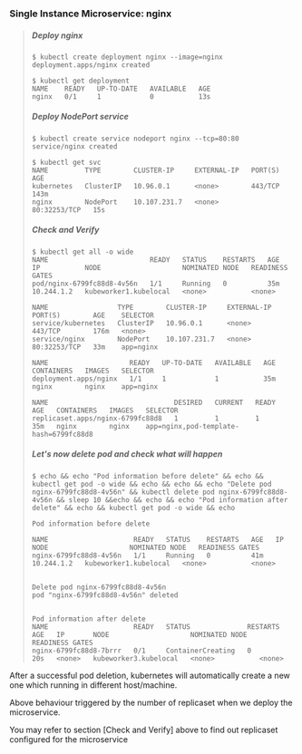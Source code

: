 ### Single Instance Microservice: nginx

> ##### Deploy nginx
> ```
> $ kubectl create deployment nginx --image=nginx
> deployment.apps/nginx created
>
> $ kubectl get deployment
> NAME    READY   UP-TO-DATE   AVAILABLE   AGE
> nginx   0/1     1            0           13s
> ```
>
>
> ##### Deploy NodePort service
> ```
> $ kubectl create service nodeport nginx --tcp=80:80
> service/nginx created
>
> $ kubectl get svc
> NAME         TYPE        CLUSTER-IP     EXTERNAL-IP   PORT(S)        AGE
> kubernetes   ClusterIP   10.96.0.1      <none>        443/TCP        143m
> nginx        NodePort    10.107.231.7   <none>        80:32253/TCP   15s
> ```
>
>
> ##### Check and Verify
> ```
> $ kubectl get all -o wide
> NAME                         READY   STATUS    RESTARTS   AGE   IP           NODE                    NOMINATED NODE   READINESS GATES
> pod/nginx-6799fc88d8-4v56n   1/1     Running   0          35m   10.244.1.2   kubeworker1.kubelocal   <none>           <none>
> 
> NAME                 TYPE        CLUSTER-IP     EXTERNAL-IP   PORT(S)        AGE    SELECTOR
> service/kubernetes   ClusterIP   10.96.0.1      <none>        443/TCP        176m   <none>
> service/nginx        NodePort    10.107.231.7   <none>        80:32253/TCP   33m    app=nginx
> 
> NAME                    READY   UP-TO-DATE   AVAILABLE   AGE   CONTAINERS   IMAGES   SELECTOR
> deployment.apps/nginx   1/1     1            1           35m   nginx        nginx    app=nginx
> 
> NAME                               DESIRED   CURRENT   READY   AGE   CONTAINERS   IMAGES   SELECTOR
> replicaset.apps/nginx-6799fc88d8   1         1         1       35m   nginx        nginx    app=nginx,pod-template-hash=6799fc88d8
> ```
>
>
> ##### Let's now delete pod and check what will happen
>```
>$ echo && echo "Pod information before delete" && echo && kubectl get pod -o wide && echo && echo && echo "Delete pod nginx-6799fc88d8-4v56n" && kubectl delete pod nginx-6799fc88d8-4v56n && sleep 10 &&echo && echo && echo "Pod information after delete" && echo && kubectl get pod -o wide && echo
>
> Pod information before delete
> 
> NAME                     READY   STATUS    RESTARTS   AGE   IP           NODE                    NOMINATED NODE   READINESS GATES
> nginx-6799fc88d8-4v56n   1/1     Running   0          41m   10.244.1.2   kubeworker1.kubelocal   <none>           <none>
> 
> 
> Delete pod nginx-6799fc88d8-4v56n
> pod "nginx-6799fc88d8-4v56n" deleted
> 
> 
> Pod information after delete
> NAME                     READY   STATUS              RESTARTS   AGE   IP       NODE                    NOMINATED NODE   READINESS GATES
> nginx-6799fc88d8-7brrr   0/1     ContainerCreating   0          20s   <none>   kubeworker3.kubelocal   <none>           <none>
>```
>
>
After a successful pod deletion, kubernetes will automatically create a new one which running in different host/machine.

Above behaviour triggered by the number of replicaset when we deploy the microservice.

You may refer to section [Check and Verify] above to find out replicaset configured for the microservice

